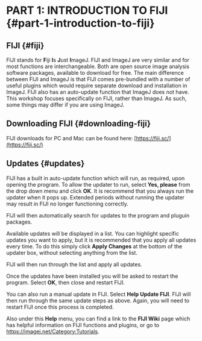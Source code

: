 # PART 1: INTRODUCTION TO FIJI {#part-1-introduction-to-fiji}

## FIJI {#fiji}

FIJI stands for **F**iji **I**s **J**ust **I**mageJ. FIJI and ImageJ are very similar and for most functions are interchangeable. Both are open source image analysis software packages, available to download for free. The main difference between FIJI and ImageJ is that FIJI comes pre-bundled with a number of useful plugins which would require separate download and installation in ImageJ. FIJI also has an auto-update function that ImageJ does not have. This workshop focuses specifically on FIJI, rather than ImageJ. As such, some things may differ if you are using ImageJ.

## Downloading FIJI {#downloading-fiji}

FIJI downloads for PC and Mac can be found here: [https://fiji.sc/](https://fiji.sc/)

## Updates {#updates}

FIJI has a built in auto-update function which will run, as required, upon opening the program. To allow the updater to run, select **Yes, please** from the drop down menu and click **OK**. It is recommend that you always run the updater when it pops up. Extended periods without running the updater may result in FIJI no longer functioning correctly.

FIJI will then automatically search for updates to the program and pluguin packages.

Available updates will be displayed in a list. You can highlight specific updates you want to apply, but it is recommended that you apply all updates every time. To do this simply click **Apply Changes** at the bottom of the updater box, without selecting anything from the list.

FIJI will then run through the list and apply all updates.

Once the updates have been installed you will be asked to restart the program. Select **OK**, then close and restart FIJI.

You can also run a manual update in FIJI. Select **Help Update FIJI**. FIJI will then run through the same update steps as above. Again, you will need to restart FIJI once this process is completed.

Also under this **Help** menu, you can find a link to the **FIJI Wiki** page which has helpful information on FIJI functions and plugins, or go to https://imagej.net/Category:Tutorials.